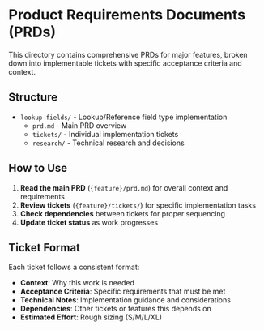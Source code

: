# Product Requirements Documents (PRDs)

This directory contains comprehensive PRDs for major features, broken down into implementable tickets with specific acceptance criteria and context.

## Structure

- `lookup-fields/` - Lookup/Reference field type implementation
  - `prd.md` - Main PRD overview
  - `tickets/` - Individual implementation tickets
  - `research/` - Technical research and decisions

## How to Use

1. **Read the main PRD** (`{feature}/prd.md`) for overall context and requirements
2. **Review tickets** (`{feature}/tickets/`) for specific implementation tasks
3. **Check dependencies** between tickets for proper sequencing
4. **Update ticket status** as work progresses

## Ticket Format

Each ticket follows a consistent format:

- **Context**: Why this work is needed
- **Acceptance Criteria**: Specific requirements that must be met
- **Technical Notes**: Implementation guidance and considerations
- **Dependencies**: Other tickets or features this depends on
- **Estimated Effort**: Rough sizing (S/M/L/XL)

